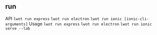 ## run
API
  `lwot run express`
  `lwot run electron`
  `lwot run ionic [ionic-cli-arguments]`
Usage
  `lwot run express`
  `lwot run electron`
  `lwot run ionic serve --lab`